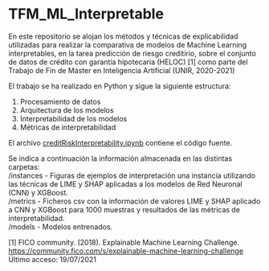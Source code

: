 # TFM_ML_Interpretable

En este repositorio se alojan los métodos y técnicas de explicabilidad utilizadas para realizar la comparativa de modelos de Machine Learning interpretables, en la tarea predicción de riesgo creditirio, sobre el conjunto de datos de crédito con garantía hipotecaria (HELOC) [1] como parte del Trabajo de Fin de Máster en Inteligencia Artificial (UNIR, 2020-2021)

El trabajo se ha realizado en Python y sigue la siguiente estructura:

1.	Procesamiento de datos
2.	Arquitectura de los modelos
3.	Interpretabilidad de los modelos
4.	Métricas de interpretabilidad


El archivo [creditRiskInterpretability.ipynb](https://github.com/sortegamart/TFM_ML_Interpretable/blob/main/creditRiskInterpretability.ipynb) contiene el código fuente.

Se indica a continuación la información almacenada en las distintas carpetas:  
/instances - Figuras de ejemplos de interpretación una instancia utilizando las técnicas de LIME y SHAP aplicadas a los modelos de Red Neuronal (CNN) y XGBoost.  
/metrics   - Ficheros csv con la información de valores LIME y SHAP aplicado a CNN y XGBoost para 1000 muestras y resultados de las métricas de interpretabilidad.  
/models    - Modelos entrenados.  




[1] FICO community. (2018). Explainable Machine Learning Challenge. https://community.fico.com/s/explainable-machine-learning-challenge Último acceso: 19/07/2021
